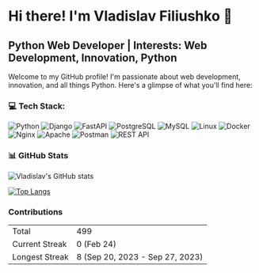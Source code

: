 # Hi there! I'm Vladislav Filiushko 👋
## Python Web Developer | Interests: Web Development, Innovation, Python

Welcome to my GitHub profile! I'm passionate about web development, innovation, and all things Python. Here's a glimpse of what you'll find here:

### 💻 Tech Stack:
![Python](https://img.shields.io/badge/-Python-3776AB?style=for-the-badge&logo=python&logoColor=white)
![Django](https://img.shields.io/badge/-Django-green?style=for-the-badge&logo=django&logoColor=white)
![FastAPI](https://img.shields.io/badge/-FastAPI-orange?style=for-the-badge&logo=fastapi&logoColor=white)
![PostgreSQL](https://img.shields.io/badge/-PostgreSQL-blueviolet?style=for-the-badge&logo=postgresql&logoColor=white)
![MySQL](https://img.shields.io/badge/-MySQL-blue?style=for-the-badge&logo=mysql&logoColor=white)
![Linux](https://img.shields.io/badge/-Linux-FCC624?style=for-the-badge&logo=linux&logoColor=black)
![Docker](https://img.shields.io/badge/-Docker-2496ED?style=for-the-badge&logo=docker&logoColor=white)
![Nginx](https://img.shields.io/badge/-Nginx-269539?style=for-the-badge&logo=nginx&logoColor=white)
![Apache](https://img.shields.io/badge/-Apache-D22128?style=for-the-badge&logo=apache&logoColor=white)
![Postman](https://img.shields.io/badge/-Postman-FF6C37?style=for-the-badge&logo=postman&logoColor=white)
![REST API](https://img.shields.io/badge/-REST_API-FF5733?style=for-the-badge&logo=api&logoColor=white)


### 📊 GitHub Stats

![Vladislav's GitHub stats](https://github-readme-stats.vercel.app/api?username=Vlad29012003&show_icons=true&theme=radical)


[![Top Langs](https://github-readme-stats.vercel.app/api/top-langs/?username=Vlad29012003&layout=compact&theme=radical)](https://github.com/Vlad29012003/github-readme-stats)

### Contributions

|               |                       |
|---------------|-----------------------|
| Total         | 499                   |
| Current Streak| 0 (Feb 24)            |
| Longest Streak| 8 (Sep 20, 2023 - Sep 27, 2023) |
